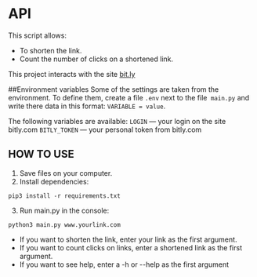 # API
This script allows:
 * To shorten the link.
 * Count the number of clicks on a shortened link.
 
This project interacts with the site [bit.ly](https://app.bitly.com/)

##Environment variables
Some of the settings are taken from the environment. To define them, create a file `.env` next to the file` main.py` and write there data in this format: `VARIABLE = value`.

The following variables are available:
`LOGIN` — your login on the site bitly.com
`BITLY_TOKEN` — your personal token from bitly.com

## HOW TO USE
1. Save files on your computer.
2. Install dependencies: 
```console
pip3 install -r requirements.txt
```
3. Run main.py in the console: 
```console
python3 main.py www.yourlink.com
```

  * If you want to shorten the link, enter your link as the first argument.
  * If you want to count clicks on links, enter a shortened link as the first argument.
  * If you want to see help, enter a -h or --help as the first argument
